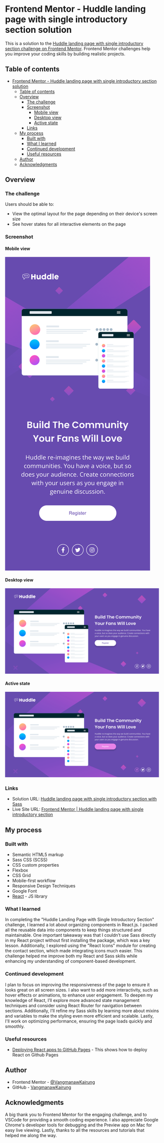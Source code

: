 # Frontend Mentor - Huddle landing page with single introductory section solution

This is a solution to the [Huddle landing page with single introductory section challenge on Frontend Mentor](https://www.frontendmentor.io/challenges/huddle-landing-page-with-a-single-introductory-section-B_2Wvxgi0). Frontend Mentor challenges help you improve your coding skills by building realistic projects.

## Table of contents

- [Frontend Mentor - Huddle landing page with single introductory section solution](#frontend-mentor---huddle-landing-page-with-single-introductory-section-solution)
  - [Table of contents](#table-of-contents)
  - [Overview](#overview)
    - [The challenge](#the-challenge)
    - [Screenshot](#screenshot)
      - [Mobile view](#mobile-view)
      - [Desktop view](#desktop-view)
      - [Active state](#active-state)
    - [Links](#links)
  - [My process](#my-process)
    - [Built with](#built-with)
    - [What I learned](#what-i-learned)
    - [Continued development](#continued-development)
    - [Useful resources](#useful-resources)
  - [Author](#author)
  - [Acknowledgments](#acknowledgments)

## Overview

### The challenge

Users should be able to:

- View the optimal layout for the page depending on their device's screen size
- See hover states for all interactive elements on the page

### Screenshot

#### Mobile view

![](./src/assets/screenshots/Mobile%20view.png)

#### Desktop view

![](./src/assets/screenshots/Desktop%20view.png)

#### Active state

![](./src/assets/screenshots/Active%20state.jpg)

### Links

- Solution URL: [Huddle landing page with single introductory section with Sass](https://www.frontendmentor.io/solutions/huddle-landing-page-with-single-introductory-section-with-sass-hf3ivg5eYs)
- Live Site URL: [Frontend Mentor | Huddle landing page with single introductory section](https://vangmanawkairung.github.io/Frontend-Mentor_Huddle-landing-page-with-single-introductory-section/)

## My process

### Built with

- Semantic HTML5 markup
- Sass CSS (SCSS)
- CSS custom properties
- Flexbox
- CSS Grid
- Mobile-first workflow
- Responsive Design Techniques
- Google Font
- [React](https://reactjs.org/) - JS library

### What I learned

In completing the "Huddle Landing Page with Single Introductory Section" challenge, I learned a lot about organizing components in React.js. I packed all the reusable data into components to keep things structured and maintainable. One important takeaway was that I couldn’t use Sass directly in my React project without first installing the package, which was a key lesson. Additionally, I explored using the "React Icons" module for creating the contact section, which made integrating icons much easier. This challenge helped me improve both my React and Sass skills while enhancing my understanding of component-based development.

### Continued development

I plan to focus on improving the responsiveness of the page to ensure it looks great on all screen sizes. I also want to add more interactivity, such as hover effects or animations, to enhance user engagement. To deepen my knowledge of React, I’ll explore more advanced state management techniques and consider using React Router for navigation between sections. Additionally, I’ll refine my Sass skills by learning more about mixins and variables to make the styling even more efficient and scalable. Lastly, I'll work on optimizing performance, ensuring the page loads quickly and smoothly.

### Useful resources

- [Deploying React apps to GitHub Pages](https://blog.logrocket.com/deploying-react-apps-github-pages/) - This shows how to deploy React on Github Pages

## Author

- Frontend Mentor - [@VangmanawKairung](https://www.frontendmentor.io/profile/VangmanawKairung)
- GitHub - [VangmanawKairung](https://github.com/VangmanawKairung)

## Acknowledgments

A big thank you to Frontend Mentor for the engaging challenge, and to VSCode for providing a smooth coding experience. I also appreciate Google Chrome's developer tools for debugging and the Preview app on Mac for easy live viewing. Lastly, thanks to all the resources and tutorials that helped me along the way.
